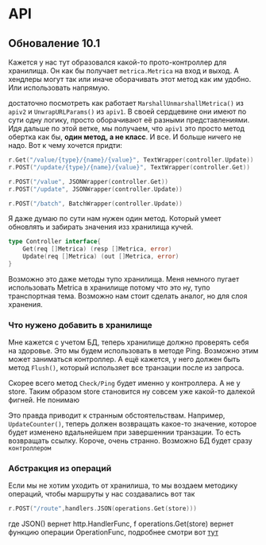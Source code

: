 # API

## Обноваление 10.1

Кажется у нас тут образовался какой-то прото-контроллер для хранилища. Он как бы получает `metrica.Metrica` на вход и выход. А хендлеры могут так или иначе оборачивать этот метод как им удобно. Или использовать напрямую.

достаточно посмотреть как работает `MarshallUnmarshallMetrica()` из `apiv2` и `UnwrapURLParams()` из `apiv1`. В своей сердцевине они имеют по сути одну логику, просто оборачивают её разными представлениями. Идя дальше по этой ветке, мы получаем, что `apiv1` это просто метод обертка как бы, **один метод, а не класс**. И все. И больше ничего не надо. Вот к чему хочется придти:

```go
r.Get("/value/{type}/{name}/{value}", TextWrapper(controller.Update))
r.POST("/update/{type}/{name}/{value}", TextWrapper(controller.Get))

r.POST("/value", JSONWrapper(controller.Get))
r.POST("/update", JSONWrapper(controller.Update))

r.POST("/batch", BatchWrapper(controller.Update))
```

Я даже думаю по сути нам нужен один метод. Который умеет обновлять и забирать значения изз хранилища кучей.

```go
type Controller interface{
    Get(req []Metrica) (resp []Metrica, error)
    Update(req []Metrica) (out []Metrica, error)
}
```

Возможно это даже методы тупо хранилища. Меня немного пугает использовать Metrica в хранилище потому что это ну, тупо транспортная тема. Возможно нам стоит сделать аналог, но для слоя хранения.

### Что нужено добавить в хранилище

Мне кажется с учетом БД, теперь хранилище должно проверять себя на здоровье. Это мы будем использовать в методе Ping. Возможно этим может заниматься контроллер. А ещё кажется, у него должен быть метод `Flush()`, который использяет все транзации после из запроса.

Скорее всего метод `Check/Ping` будет именно у контроллера. А не у store. Таким образом store становится ну совсем уже какой-то далекой фигней. Не понимаю

Это правда приводит к странным обстоятельствам. Например, `UpdateCounter()`, теперь должен возвращать какое-то значение, которое будет изменено вдальнейшем при завершеннии транзации. То есть возвращать ссылку. Короче, очень странно. Возможно БД будет сразу `контроллером`

### Абстракция из операций

Если мы не хотим уходить от хранилиша, то мы воздаем методику операций, чтобы маршруты у нас создавались вот так

```go
r.POST("/route",handlers.JSON(operations.Get(store)))
```

где JSON() вернет http.HandlerFunc, f operations.Get(store) вернет функцию операции OperationFunc, подробнее смотри вот [тут](./operation.go)